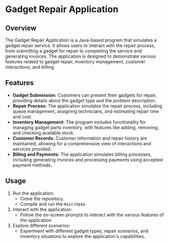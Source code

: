 # Gadget Repair Application
## Overview
The Gadget Repair Application is a Java-based program that simulates a gadget repair service. It allows users to interact with the repair process, from submitting a gadget for repair to completing the service and generating invoices. The application is designed to demonstrate various features related to gadget repair, inventory management, customer interactions, and billing.
## Features
- **Gadget Submission:** Customers can present their gadgets for repair, providing details about the gadget type and the problem description.
- **Repair Process:** The application simulates the repair process, including queue management, assigning technicians, and estimating repair time and cost.
- **Inventory Management:** The program includes functionality for managing gadget parts inventory, with features like adding, removing, and checking available stock.
- **Customer Records:** Customer information and repair history are maintained, allowing for a comprehensive view of interactions and services provided.
- **Billing and Payments:** The application simulates billing processes, including generating invoices and processing payments using accepted payment methods.
## Usage
1. Run the application:
   - Clone the repository.
   - Compile and run the `Main` class.
2. Interact with the application:
   - Follow the on-screen prompts to interact with the various features of the application.
3. Explore different scenarios:
   - Experiment with different gadget types, repair scenarios, and inventory situations to explore the application's capabilities.
